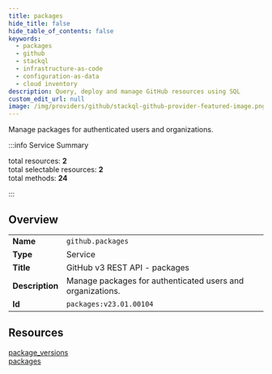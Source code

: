 ```yaml
---
title: packages
hide_title: false
hide_table_of_contents: false
keywords:
  - packages
  - github
  - stackql
  - infrastructure-as-code
  - configuration-as-data
  - cloud inventory
description: Query, deploy and manage GitHub resources using SQL
custom_edit_url: null
image: /img/providers/github/stackql-github-provider-featured-image.png
---
```

Manage packages for authenticated users and organizations.  
    
:::info Service Summary

<div class="row">
<div class="providerDocColumn">
<span>total resources:&nbsp;<b>2</b></span><br />
<span>total selectable resources:&nbsp;<b>2</b></span><br />
<span>total methods:&nbsp;<b>24</b></span><br />
</div>
</div>

:::

## Overview
<table><tbody>
<tr><td><b>Name</b></td><td><code>github.packages</code></td></tr>
<tr><td><b>Type</b></td><td>Service</td></tr>
<tr><td><b>Title</b></td><td>GitHub v3 REST API - packages</td></tr>
<tr><td><b>Description</b></td><td>Manage packages for authenticated users and organizations.</td></tr>
<tr><td><b>Id</b></td><td><code>packages:v23.01.00104</code></td></tr>
</tbody></table>

## Resources
<div class="row">
<div class="providerDocColumn">
<a href="/providers/github/packages/package_versions/">package_versions</a><br />
</div>
<div class="providerDocColumn">
<a href="/providers/github/packages/packages/">packages</a><br />
</div>
</div>
